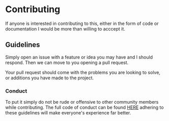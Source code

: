 # Contributing

If anyone is interested in contributing to this, either in the form of code or documentation I would be more than willing to acccept it. 

## Guidelines

Simply open an issue with a feature or idea you may have and I should respond. Then we can move to you opening a pull request. 

Your pull request should come with the problems you are looking to solve, or additions you have made to the project.

### Conduct
 To put it simply do not be rude or offensive to other community members while contributing. The full code of conduct can be found [HERE](https://github.com/aturingmachine/mevn-stack/blob/master/.github/CODE_OF_CONDUCT.md) adhering to these guidelines will make everyone's experience far better.
